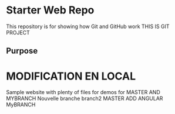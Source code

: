 # Starter Web Repo

This repository is for showing how Git and GitHub work
THIS IS GIT PROJECT
## Purpose

# MODIFICATION EN LOCAL

Sample website with plenty of files for demos for MASTER AND MYBRANCH
Nouvelle branche branch2
MASTER
ADD ANGULAR
MyBRANCH

